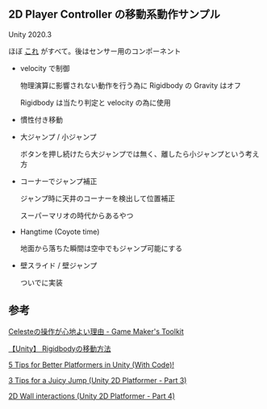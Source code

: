 ## 2D Player Controller の移動系動作サンプル

Unity 2020.3

ほぼ [これ](https://github.com/tukanpo/cm14-platformer/blob/master/Assets/App/Scripts/Scenes/Game/PlayerController.cs) がすべて。後はセンサー用のコンポーネント

- velocity で制御

  物理演算に影響されない動作を行う為に Rigidbody の Gravity はオフ

  Rigidbody は当たり判定と velocity の為に使用

- 慣性付き移動

- 大ジャンプ / 小ジャンプ

  ボタンを押し続けたら大ジャンプでは無く、離したら小ジャンプという考え方

- コーナーでジャンプ補正

  ジャンプ時に天井のコーナーを検出して位置補正

  スーパーマリオの時代からあるやつ

- Hangtime (Coyote time)

  地面から落ちた瞬間は空中でもジャンプ可能にする

- 壁スライド / 壁ジャンプ

  ついでに実装

## 参考

[Celesteの操作が心地よい理由 - Game Maker's Toolkit](https://www.youtube.com/watch?v=yorTG9at90g)

[【Unity】 Rigidbodyの移動方法](https://www.f-sp.com/entry/2016/08/16/211214)

[5 Tips for Better Platformers in Unity (With Code)!](https://www.youtube.com/watch?v=8QPmhDYn6rk)

[3 Tips for a Juicy Jump (Unity 2D Platformer - Part 3)](https://www.youtube.com/watch?v=A_F8R3eGtrs)

[2D Wall interactions (Unity 2D Platformer - Part 4)](https://www.youtube.com/watch?v=JIASeoOU274)
